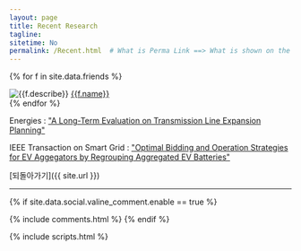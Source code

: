 ```yaml
---
layout: page
title: Recent Research
tagline:
sitetime: No
permalink: /Recent.html  # What is Perma Link ==> What is shown on the URL, https://sini1919.github.io/[permalink].html 이런식
---
```



{% for f in site.data.friends %}  
<div class="link-chip">
 <img alt="{{f.describe}}" src="{{f.image}}" class="link-chip-icon">
 <a title="{{f.describe}}" target="_blank" class="link-chip-title" href="{{f.url}}">{{f.name}}</a>
</div>
{% endfor %}

Energies : ["A Long-Term Evaluation on Transmission Line Expansion Planning"](https://doi.org/10.3390/en13081899)

IEEE Transaction on Smart Grid : [ "Optimal Bidding and Operation Strategies for EV Aggegators by Regrouping Aggregated EV Batteries"](https://doi.org/10.1109/TSG.2020.2999887)

[되돌아가기]({{ site.url }})

<hr/>

  {% if site.data.social.valine_comment.enable  == true %}
  <script src="/comment/av-min.js"></script>
  <script src="/comment/Valine.min.js"></script>
  <div id="comments"></div>
  {% include comments.html %}
  {% endif %}

  {% include scripts.html %}
